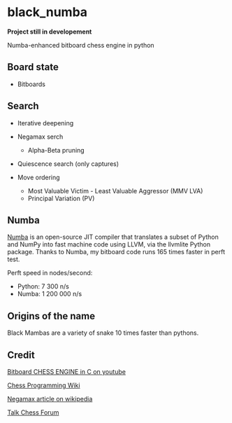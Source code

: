 # black_numba

**Project still in developement**

Numba-enhanced bitboard chess engine in python

## Board state
* Bitboards

## Search

* Iterative deepening
* Negamax serch
  * Alpha-Beta pruning
* Quiescence search (only captures)

* Move ordering
  * Most Valuable Victim - Least Valuable Aggressor (MMV LVA)
  * Principal Variation (PV)


## Numba

[Numba](https://numba.pydata.org/numba-doc/dev/user/5minguide.html) is an open-source JIT compiler that translates a subset of Python and NumPy into fast machine code using LLVM, via the llvmlite Python package.
Thanks to Numba, my bitboard code runs 165 times faster in perft test.

Perft speed in nodes/second:
* Python:     7 300 n/s 
* Numba:  1 200 000 n/s 


## Origins of the name

Black Mambas are a variety of snake 10 times faster than pythons.


## Credit
[Bitboard CHESS ENGINE in C on youtube](https://youtube.com/playlist?list=PLmN0neTso3Jxh8ZIylk74JpwfiWNI76Cs)

[Chess Programming Wiki](https://www.chessprogramming.org/Main_Page)

[Negamax article on wikipedia](https://en.wikipedia.org/wiki/Negamax)

[Talk Chess Forum](http://talkchess.com/forum3/index.php)
